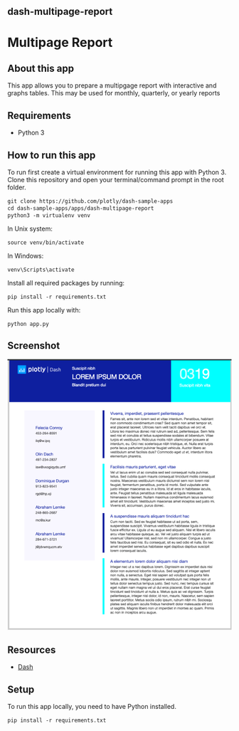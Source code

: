 ## dash-multipage-report

# Multipage Report

## About this app

This app allows you to prepare a multipgage report with interactive and graphs tables. This may be used for monthly, quarterly,  or yearly reports

## Requirements

* Python 3

## How to run this app

To run first create a virtual environment for running this app with Python 3. Clone this repository 
and open your terminal/command prompt in the root folder.

```
git clone https://github.com/plotly/dash-sample-apps
cd dash-sample-apps/apps/dash-multipage-report
python3 -m virtualenv venv

```
In Unix system:
```
source venv/bin/activate

```
In Windows: 

```
venv\Scripts\activate
```

Install all required packages by running:
```
pip install -r requirements.txt
```

Run this app locally with:
```
python app.py
```

## Screenshot

![screenshot](Img/multipage-demo.png)

## Resources

* [Dash](https://dash.plot.ly/)



## Setup 

To run this app locally, you need to have Python installed.


```
pip install -r requirements.txt
```